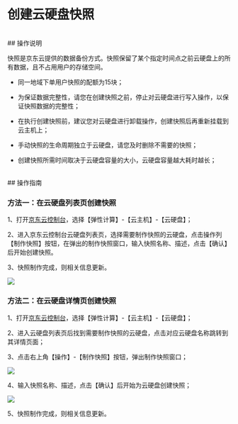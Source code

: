 # 创建云硬盘快照

<br>
## 操作说明

快照是京东云提供的数据备份方式。快照保留了某个指定时间点之前云硬盘上的所有数据，且不占用用户的存储空间。



- 同一地域下单用户快照的配额为15块；



- 为保证数据完整性，请您在创建快照之前，停止对云硬盘进行写入操作，以保证快照数据的完整性；



- 在执行创建快照前，建议您对云硬盘进行卸载操作，创建快照后再重新挂载到云主机上；



- 手动快照的生命周期独立于云硬盘，请您及时删除不需要的快照；



- 创建快照所需时间取决于云硬盘容量的大小，云硬盘容量越大耗时越长；

<br>
## 操作指南

### 方法一：在云硬盘列表页创建快照

1、打开[京东云控制台](https://console.jdcloud.com/)，选择【弹性计算】-【云主机】-【云硬盘】；

2、进入京东云控制台云硬盘列表页，选择需要制作快照的云硬盘，点击操作列【制作快照】按钮，在弹出的制作快照窗口，输入快照名称、描述，点击【确认】后开始创建快照。

3、快照制作完成，则相关信息更新。

![](https://github.com/jdcloudcom/cn/blob/edit/image/Elastic-Compute/CloudDisk/Create-CloudDisk-SnapShot/create-snapshot-001.jpg)
<br>
### 方法二：在云硬盘详情页创建快照


1、打开[京东云控制台](https://console.jdcloud.com/)，选择【弹性计算】-【云主机】-【云硬盘】；

2、进入云硬盘列表页后找到需要制作快照的云硬盘，点击对应云硬盘名称跳转到其详情页面；

3、点击右上角【操作】-【制作快照】按钮，弹出制作快照窗口；

![](https://github.com/jdcloudcom/cn/blob/edit/image/Elastic-Compute/CloudDisk/Create-CloudDisk-SnapShot/create-snapshot-002.jpg)

4、输入快照名称、描述，点击【确认】后开始为云硬盘创建快照；

![](https://github.com/jdcloudcom/cn/blob/edit/image/Elastic-Compute/CloudDisk/Create-CloudDisk-SnapShot/create-snapshot-003.jpg)

5、快照制作完成，则相关信息更新。





	

	




	
	


